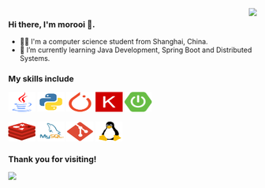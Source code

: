 <img align="right" src="https://github-readme-stats.vercel.app/api?username=morooi&show_icons=true" />

### Hi there, I'm morooi 👋.

- 🧑‍💻 I'm a computer science student from Shanghai, China.
- 🌱 I’m currently learning Java Development, Spring Boot and Distributed Systems.

### My skills include

<p align="left">
    <img title="Java" src="https://raw.githubusercontent.com/morooi/morooi/master/assets/java.svg" width="55" height="40" />
    <img title="Python" src="https://raw.githubusercontent.com/morooi/morooi/master/assets/python.svg" width="55" height="40" />
    <img title="Pytorch" src="https://raw.githubusercontent.com/morooi/morooi/master/assets/pytorch.svg" width="55" height="40" />
    <img title="Keras" src="https://raw.githubusercontent.com/morooi/morooi/master/assets/keras.svg" width="55" height="40" />
    <img title="Spring Boot" src="https://raw.githubusercontent.com/morooi/morooi/master/assets/springboot.svg" width="55" height="40" />
    </br>
    </br>
    <img title="Redis" src="https://raw.githubusercontent.com/morooi/morooi/master/assets/redis.svg" width="55" height="40" />
    <img title="MySQL" src="https://raw.githubusercontent.com/morooi/morooi/master/assets/mysql.svg" width="55" height="40" />
    <img title="Git" src="https://raw.githubusercontent.com/morooi/morooi/master/assets/git.svg" width="55" height="40" />
    <img title="Linux" src="https://raw.githubusercontent.com/morooi/morooi/master/assets/linux.svg" width="55" height="40" />
</p>

### Thank you for visiting!

![](http://profile-counter.glitch.me/morooi/count.svg)

<!--
**morooi/morooi** is a ✨ _special_ ✨ repository because its `README.md` (this file) appears on your GitHub profile.

Here are some ideas to get you started:

- 🔭 I’m currently working on ...
- 🌱 I’m currently learning ...
- 👯 I’m looking to collaborate on ...
- 🤔 I’m looking for help with ...
- 💬 Ask me about ...
- 📫 How to reach me: ...
- 😄 Pronouns: ...
- ⚡ Fun fact: ...
-->
